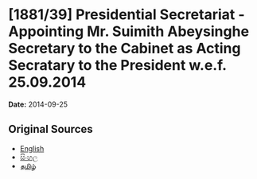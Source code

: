 # [1881/39] Presidential Secretariat - Appointing Mr. Suimith Abeysinghe Secretary to the Cabinet as Acting Secratary to the President w.e.f. 25.09.2014

**Date:** 2014-09-25

## Original Sources

- [English](https://documents.gov.lk/view/extra-gazettes/2014/9/1881-39_E.pdf)
- [සිංහල](https://documents.gov.lk/view/extra-gazettes/2014/9/1881-39_S.pdf)
- [தமிழ்](https://documents.gov.lk/view/extra-gazettes/2014/9/1881-39_T.pdf)
